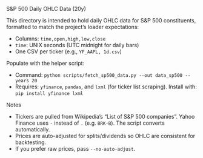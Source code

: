 S&P 500 Daily OHLC Data (20y)

This directory is intended to hold daily OHLC data for S&P 500 constituents, formatted to match the project’s loader expectations:

- Columns: `time,open,high,low,close`
- `time`: UNIX seconds (UTC midnight for daily bars)
- One CSV per ticker (e.g., `YF_AAPL, 1d.csv`)

Populate with the helper script:

- Command: `python scripts/fetch_sp500_data.py --out data_sp500 --years 20`
- Requires: `yfinance`, `pandas`, and `lxml` (for ticker list scraping). Install with:
  `pip install yfinance lxml`

Notes

- Tickers are pulled from Wikipedia’s “List of S&P 500 companies”. Yahoo Finance uses `-` instead of `.` (e.g. `BRK-B`). The script converts automatically.
- Prices are auto-adjusted for splits/dividends so OHLC are consistent for backtesting.
- If you prefer raw prices, pass `--no-auto-adjust`.

